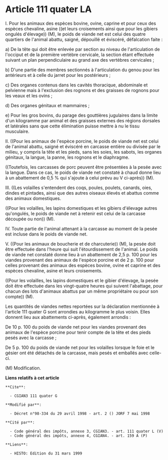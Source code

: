 # Article 111 quater LA

I.  Pour les animaux des espèces bovine, ovine, caprine et pour ceux des espèces chevaline, asine ((et leurs croisements
ainsi que pour les gibiers ongulés d'élevage)) (M), le poids de viande net est celui des quatre quartiers de l'animal abattu,
saigné, dépouillé et éviscéré, défalcation faite :

a) De la tête qui doit être enlevée par section au niveau de l'articulation de l'occiput et de la première vertèbre
cervicale, la section étant effectuée suivant un plan perpendiculaire au grand axe des vertèbres cervicales ;

b) D'une partie des membres sectionnés à l'articulation du genou pour les antérieurs et à celle du jarret pour les
postérieurs ;

c) Des organes contenus dans les cavités thoracique, abdominale et pelvienne mais à l'exclusion des rognons et des graisses
de rognons pour les veaux et les ovins ;

d) Des organes génitaux et mammaires ;

e) Pour les gros bovins, du parage des gouttières jugulaires dans la limite d'un kilogramme par animal et des graisses
externes des régions dorsales et latérales sans que cette élimination puisse mettre à nu le tissu musculaire.

II. ((Pour les animaux de l'espèce porcine, le poids de viande net est celui de l'animal abattu, saigné et éviscéré en
carcasse entière ou divisée par le milieu, y compris la tête et les pieds, sans les soies, les sabots, les organes génitaux,
la langue, la panne, les rognons et le diaphragme.

((Toutefois, les carcasses de porc peuvent être présentées à la pesée avec la langue. Dans ce cas, le poids de viande net
constaté à chaud donne lieu à un abattement de 0,5 % qui s'ajoute à celui prévu au V ci-après)) (M).

III. ((Les volailles s'entendent des coqs, poules, poulets, canards, oies, dindes et pintades, ainsi que des autres oiseaux
élevés et abattus comme des animaux domestiques.

((Pour les volailles, les lapins domestiques et les gibiers d'élevage autres qu'ongulés, le poids de viande net à retenir est
celui de la carcasse découpée ou non)) (M).

IV. Toute partie de l'animal attenant à la carcasse au moment de la pesée est incluse dans le poids de viande net.

V. ((Pour les animaux de boucherie et de charcuterie)) (M), la pesée doit être effectuée dans l'heure qui suit
l'étourdissement de l'animal. Le poids de viande net constaté donne lieu à un abattement de 2,5 p. 100 pour les viandes
provenant des animaux de l'espèce porcine et de 2 p. 100 pour celles provenant des animaux des espèces bovine, ovine et
caprine et des espèces chevaline, asine et leurs croisements.

((Pour les volailles, les lapins domestiques et le gibier d'élevage, la pesée doit être effectuée dans les vingt-quatre
heures qui suivent l'abattage, pour chacun des lots d'animaux abattus par un même propriétaire ou pour son compte)) (M).

Les quantités de viandes nettes reportées sur la déclaration mentionnée à l'article 111 quater G sont arrondies au kilogramme
le plus voisin. Elles donnent lieu aux abattements ci-après, également arrondis :

De 10 p. 100 du poids de viande net pour les viandes provenant des animaux de l'espèce porcine pour tenir compte de la tête
et des pieds pesés avec la carcasse ;

De 5 p. 100 du poids de viande net pour les volailles lorsque le foie et le gésier ont été détachés de la carcasse, mais
pesés et emballés avec celle-ci.

(M) Modification.

**Liens relatifs à cet article**

	**Cite**:

	  - CGIAN3 111 quater G

	**Modifié par**:

	  - Décret n°98-334 du 29 avril 1998 - art. 2 () JORF 7 mai 1998

	**Cité par**:

	  - Code général des impôts, annexe 3, CGIAN3. - art. 111 quater L (V)
	  - Code général des impôts, annexe 4, CGIAN4. - art. 159 A (P)

	**Liens**:

	  - HISTO: Edition du 31 mars 1999
